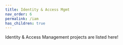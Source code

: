 ```yaml
---
title: Identity & Access Mgmt
nav_order: 6
permalink: /iam
has_children: true
---
```


Identity & Access Management projects are listed here!
